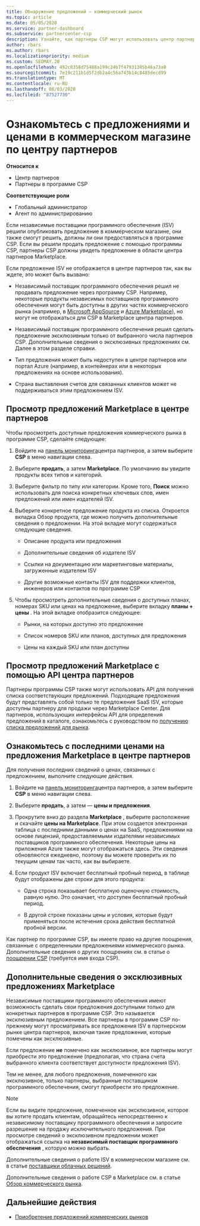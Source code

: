 ```yaml
---
title: Обнаружение предложений — коммерческий рынок
ms.topic: article
ms.date: 05/05/2020
ms.service: partner-dashboard
ms.subservice: partnercenter-csp
description: Узнайте, как партнеры CSP могут использовать центр партнеров для просмотра и поиска предложений SaaS или получения цен от независимых поставщиков программного обеспечения (ISV).
author: rbars
ms.author: rbars
ms.localizationpriority: medium
ms.custom: SEOMAY.20
ms.openlocfilehash: 492c0358d75488a199c24b7f47931305b46a73a0
ms.sourcegitcommit: 7e19c211b1d5f2db2a4c56a743b14c8485decd99
ms.translationtype: MT
ms.contentlocale: ru-RU
ms.lasthandoff: 08/03/2020
ms.locfileid: "87527730"
---
```

# <a name="discover-offers-and-pricing-in-the-partner-center-commercial-marketplace"></a>Ознакомьтесь с предложениями и ценами в коммерческом магазине по центру партнеров

**Относится к**

- Центр партнеров
- Партнеры в программе CSP

**Соответствующие роли**

- Глобальный администратор
- Агент по администрированию

Если независимые поставщики программного обеспечения (ISV) решили опубликовать предложение в коммерческом магазине, они также смогут решить, должны ли они предоставляться в программе CSP. Если вы решили продать предложение с помощью программы CSP, партнеры CSP должны увидеть предложение в области центра партнеров Marketplace.

Если предложение ISV не отображается в центре партнеров так, как вы ждете, это может быть вызвано:

- Независимый поставщик программного обеспечения решил не продавать предложение через программу CSP. Например, некоторые продукты независимых поставщиков программного обеспечения могут быть доступны в других частях коммерческого рынка (например, в [Microsoft AppSource](https://appsource.microsoft.com/) и [Azure Marketplace](https://azuremarketplace.microsoft.com/)), но могут не отображаться для CSP в Marketplace центра партнеров.

- Независимый поставщик программного обеспечения решил сделать предложение эксклюзивным только от выбранного числа партнеров CSP. Дополнительные сведения о эксклюзивных предложениях см. Далее в этом разделе справки.

- Тип предложения может быть недоступен в центре партнеров или портал Azure (например, в контейнерах или в некоторых предложениях на основе использования).

- Страна выставления счетов для связанных клиентов может не поддерживаться этим предложением ISV.

## <a name="view-marketplace-offers-in-partner-center"></a>Просмотр предложений Marketplace в центре партнеров

Чтобы просмотреть доступные предложения коммерческого рынка в программе CSP, сделайте следующее: 

1. Войдите на [панель мониторинга](https://partner.microsoft.com/dashboard)центра партнеров, а затем выберите **CSP** в меню навигации слева.

2. Выберите **продать**, а затем **Marketplace**. По умолчанию вы увидите продукты всех типов и категорий.

3. Выберите фильтр по типу или категории. Кроме того, **Поиск** можно использовать для поиска конкретных ключевых слов, имен предложений или имен издателей ISV.

4. Выберите конкретное предложение продукта из списка. Откроется вкладка Обзор продукта, где можно получить дополнительные сведения о предложении. На этой вкладке могут содержаться следующие сведения. 

    - Описание продукта или предложения

    - Дополнительные сведения об издателе ISV

    - Ссылки на документацию или маркетинговые материалы, загруженные издателем ISV

    - Другие возможные контакты ISV для поддержки клиентов, инженеров или контактов по программе CSP

5. Чтобы просмотреть дополнительные сведения о доступных планах, номерах SKU или ценах на предложение, выберите вкладку **планы + цены** . На этой вкладке отобразится следующее:

    - Рынки, на которых доступно это предложение

    - Список номеров SKU или планов, доступных для предложения

    - Цены на каждый SKU или план доступны

## <a name="view-marketplace-offers-via-partner-center-apis"></a>Просмотр предложений Marketplace с помощью API центра партнеров

Партнеры программы CSP также могут использовать API для получения списка соответствующих предложений. Подходящие предложения будут представлять собой только те предложения SaaS ISV, которые доступны партнеру для продажи через Marketplace Center. Для партнеров, использующих интерфейсы API для определения предложений в каталоге, ознакомьтесь с руководством по [получению списка предложений для рынка](https://docs.microsoft.com/partner-center/develop/create-subscription-azure-marketplace-products#get-a-list-of-offers-for-a-market).

## <a name="view-the-latest-marketplace-offer-pricing-in-partner-center"></a>Ознакомьтесь с последними ценами на предложения Marketplace в центре партнеров

Для получения последних сведений о ценах, связанных с предложением, выполните следующие действия.

1. Войдите на [панель мониторинга](https://partner.microsoft.com/dashboard)центра партнеров, а затем выберите **CSP** в меню навигации слева.

2. Выберите **продать**, а затем — **цены и предложения**.

3. Прокрутите вниз до раздела **Marketplace** , выберите расположение и скачайте **цены на Marketplace**. При этом создается электронная таблица с последними данными о ценах на SaaS, предложениями на основе лицензий, предоставляемыми издателями независимых поставщиков программного обеспечения. Некоторые цены на приложения Azure также могут отображаться здесь. Эти сведения обновляются ежедневно, поэтому вы можете проверить их по текущим ценам так часто, как вы выбираете.

4. Если продукт ISV включает бесплатный пробный период, в таблице будут отображены две строки для этого продукта:

    - Одна строка показывает бесплатную оценочную стоимость, равную нулю. Это означает, что доступен бесплатный пробный период.

    - В другой строке показаны цены и условия, которые будут применяться после истечения срока действия бесплатной пробной версии.

Как партнер по программе CSP, вы имеете право на другие поощрения, связанные с определенными предложениями коммерческого рынка. Дополнительные сведения о других поощрениях см. в статье о [поощрении CSP](https://aka.ms/partnerincentives) (требуется имя входа CSP).

## <a name="learn-about-marketplace-exclusive-offers"></a>Дополнительные сведения о эксклюзивных предложениях Marketplace

Независимые поставщики программного обеспечения имеют возможность сделать свои предложения доступными только для конкретных партнеров в программе CSP. Это называется эксклюзивным предложением. Все партнеры в программе CSP по-прежнему могут просматривать все предложения ISV в партнерском рынке центра партнеров, включая такие предложения, которые помечены как эксклюзивные.

Если предложение **не** помечено как эксклюзивное, все партнеры могут приобрести это предложение (предполагая, что страна счета выбранного клиента соответствует доступности предложения ISV).

Тем не менее, для любого предложения, помеченного как эксклюзивное, только партнеры, выбранные поставщиком программного обеспечения, смогут приобрести это предложение.

> [!NOTE]
> Если вы видите предложение, помеченное как эксклюзивное, которое вы хотите продать клиентам, обращайтесь непосредственно к независимому поставщику программного обеспечения и запросите разрешение на продажу исключительного предложения. При просмотре сведений о эксклюзивном предложении может отображаться ссылка на **независимый поставщик программного обеспечения** , которую можно выбрать.

Дополнительные сведения о работе ISV в коммерческом магазине см. в статье [поставщики облачных решений](https://docs.microsoft.com/azure/marketplace/cloud-solution-providers).

Дополнительные сведения о работе CSP в Marketplace см. в статье [Обзор коммерческого рынка](csp-commercial-marketplace-overview.md).

## <a name="next-steps"></a>Дальнейшие действия

- [Приобретение предложений коммерческих рынков](csp-commercial-marketplace-purchase.md)
